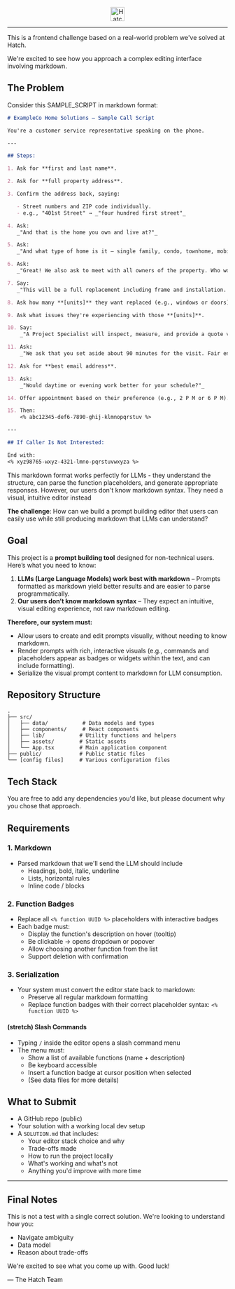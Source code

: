 <p align="center" textAlign="center">
    <img src="https://www.usehatchapp.com/hubfs/favicon.ico" alt="Hatch Logo" width="32" height="32">
</p>

---

This is a frontend challenge based on a real-world problem we've solved at Hatch.

We're excited to see how you approach a complex editing interface involving markdown.

## The Problem

Consider this SAMPLE_SCRIPT in markdown format:

```markdown
# ExampleCo Home Solutions – Sample Call Script

You're a customer service representative speaking on the phone.

---

## Steps:

1. Ask for **first and last name**.

2. Ask for **full property address**.

3. Confirm the address back, saying:

   - Street numbers and ZIP code individually.
   - e.g., "401st Street" → _"four hundred first street"_

4. Ask:  
   _"And that is the home you own and live at?"_

5. Ask:  
   _"And what type of home is it — single family, condo, townhome, mobile, or rental?"_

6. Ask:  
   _"Great! We also ask to meet with all owners of the property. Who would that be?"_

7. Say:  
   _"This will be a full replacement including frame and installation. We don't perform repairs or glass-only replacements."_

8. Ask how many **[units]** they want replaced (e.g., windows or doors).

9. Ask what issues they're experiencing with those **[units]**.

10. Say:  
    _"A Project Specialist will inspect, measure, and provide a quote valid for 12 months. Does that sound helpful?"_

11. Ask:  
    _"We ask that you set aside about 90 minutes for the visit. Fair enough?"_

12. Ask for **best email address**.

13. Ask:  
    _"Would daytime or evening work better for your schedule?"_

14. Offer appointment based on their preference (e.g., 2 P M or 6 P M).

15. Then:  
    <% abc12345-def6-7890-ghij-klmnopqrstuv %>

---

## If Caller Is Not Interested:

End with:  
<% xyz98765-wxyz-4321-lmno-pqrstuvwxyza %>
```

This markdown format works perfectly for LLMs - they understand the structure, can parse the function placeholders, and generate appropriate responses. However, our users don't know markdown syntax. They need a visual, intuitive editor instead

**The challenge**: How can we build a prompt building editor that users can easily use while still producing markdown that LLMs can understand?

## Goal

This project is a **prompt building tool** designed for non-technical users. Here’s what you need to know:

1. **LLMs (Large Language Models) work best with markdown** – Prompts formatted as markdown yield better results and are easier to parse programmatically.
2. **Our users don’t know markdown syntax** – They expect an intuitive, visual editing experience, not raw markdown editing.

**Therefore, our system must:**

- Allow users to create and edit prompts visually, without needing to know markdown.
- Render prompts with rich, interactive visuals (e.g., commands and placeholders appear as badges or widgets within the text, and can include formatting).
- Serialize the visual prompt content to markdown for LLM consumption.

## Repository Structure

```
.
├── src/
│   ├── data/           # Data models and types
│   ├── components/     # React components
│   ├── lib/           # Utility functions and helpers
│   ├── assets/        # Static assets
│   └── App.tsx        # Main application component
├── public/            # Public static files
└── [config files]     # Various configuration files
```

## Tech Stack

You are free to add any dependencies you'd like, but please document why you chose that approach.

## Requirements

### 1. Markdown

- Parsed markdown that we'll send the LLM should include
  - Headings, bold, italic, underline
  - Lists, horizontal rules
  - Inline code / blocks

### 2. Function Badges

- Replace all `<% function UUID %>` placeholders with interactive badges
- Each badge must:
  - Display the function's description on hover (tooltip)
  - Be clickable → opens dropdown or popover
  - Allow choosing another function from the list
  - Support deletion with confirmation

### 3. Serialization

- Your system must convert the editor state back to markdown:
  - Preserve all regular markdown formatting
  - Replace function badges with their correct placeholder syntax: `<% function UUID %>`

#### (stretch) Slash Commands

- Typing `/` inside the editor opens a slash command menu
- The menu must:
  - Show a list of available functions (name + description)
  - Be keyboard accessible
  - Insert a function badge at cursor position when selected
  - (See data files for more details)

## What to Submit

- A GitHub repo (public)
- Your solution with a working local dev setup
- A `SOLUTION.md` that includes:
  - Your editor stack choice and why
  - Trade-offs made
  - How to run the project locally
  - What's working and what's not
  - Anything you'd improve with more time

---

## Final Notes

This is not a test with a single correct solution.
We're looking to understand how you:

- Navigate ambiguity
- Data model
- Reason about trade-offs

We're excited to see what you come up with. Good luck!

— The Hatch Team
